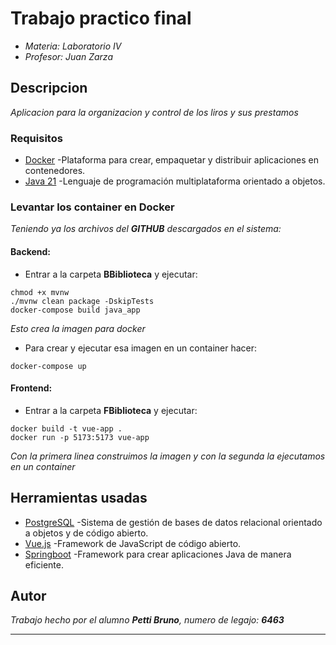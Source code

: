 # Trabajo practico final

* _Materia: Laboratorio IV_
* _Profesor: Juan Zarza_

## Descripcion

_Aplicacion para la organizacion y control de los liros y sus prestamos_

### Requisitos

* [Docker](https://docs.docker.com/engine/install/ubuntu/) -Plataforma para crear, empaquetar y distribuir aplicaciones en contenedores.
* [Java 21](https://www.oracle.com/ar/java/technologies/downloads/#java21) -Lenguaje de programación multiplataforma orientado a objetos.

### Levantar los container en **Docker**

_Teniendo ya los archivos del **GITHUB** descargados en el sistema:_

#### Backend:

* Entrar a la carpeta **BBiblioteca** y ejecutar:

```
chmod +x mvnw
./mvnw clean package -DskipTests
docker-compose build java_app
```

_Esto crea la imagen para docker_

* Para crear y ejecutar esa imagen en un container hacer:

```
docker-compose up
```

#### Frontend:

* Entrar a la carpeta **FBiblioteca** y ejecutar:

```
docker build -t vue-app .
docker run -p 5173:5173 vue-app
```

_Con la primera linea construimos la imagen y con la segunda la ejecutamos en un container_

## Herramientas usadas

* [PostgreSQL](https://www.postgresql.org/) -Sistema de gestión de bases de datos relacional orientado a objetos y de código abierto.
* [Vue.js](https://vuejs.org/) -Framework de JavaScript de código abierto.
* [Springboot](https://spring.io/projects/spring-boot) -Framework para crear aplicaciones Java de manera eficiente.

## Autor

_Trabajo hecho por el alumno **Petti Bruno**, numero de legajo: **6463**_

---

